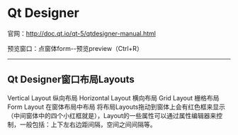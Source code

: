 # Qt Designer

官网：http://doc.qt.io/qt-5/qtdesigner-manual.html

预览窗口：点窗体form--预览preview（Ctrl+R）

---

## Qt Designer窗口布局Layouts

Vertical Layout 纵向布局
Horizontal Layout 横向布局
Grid Layout  栅格布局
Form Layout  在窗体布局中布局
将布局Layouts拖动到窗体上会有红色框来显示（中间窗体中的四个小红框就是），Layout的一些属性可以通过属性编辑器来控制，一般包括：上下左右边距间隔，空间之间间隔等。
